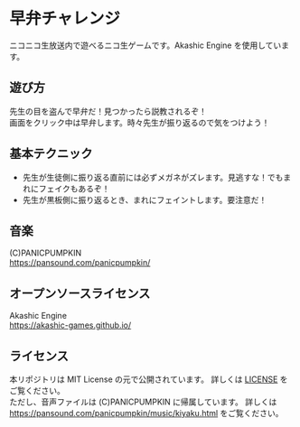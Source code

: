 # 早弁チャレンジ
  ニコニコ生放送内で遊べるニコ生ゲームです。Akashic Engine を使用しています。  

## 遊び方
  先生の目を盗んで早弁だ！見つかったら説教されるぞ！  
  画面をクリック中は早弁します。時々先生が振り返るので気をつけよう！ 

## 基本テクニック
  * 先生が生徒側に振り返る直前には必ずメガネがズレます。見逃すな！でもまれにフェイクもあるぞ！
  * 先生が黒板側に振り返るとき、まれにフェイントします。要注意だ！

## 音楽
 (C)PANICPUMPKIN  
 https://pansound.com/panicpumpkin/  
## オープンソースライセンス
 Akashic Engine  
 https://akashic-games.github.io/  
## ライセンス
 本リポジトリは MIT License の元で公開されています。 詳しくは [LICENSE](/LICENSE) をご覧ください。  
 ただし、音声ファイルは (C)PANICPUMPKIN に帰属しています。
 詳しくは https://pansound.com/panicpumpkin/music/kiyaku.html をご覧ください。
